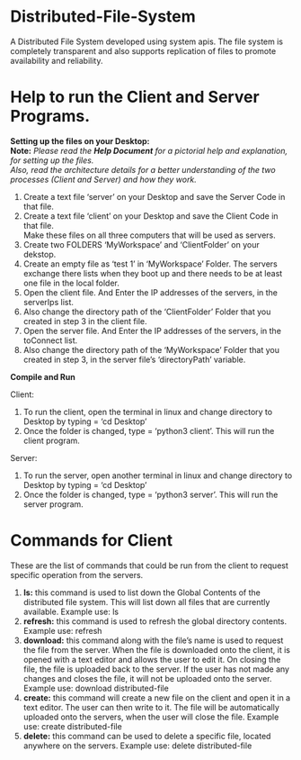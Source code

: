 # Distributed-File-System
A Distributed File System developed using system apis. The file system is completely transparent and also supports replication of files to promote availability and reliability.

# Help to run the Client and Server Programs.  

**Setting up the files on your Desktop:**  
**Note:** _Please read the **Help Document** for a pictorial help and explanation, for setting up the files._  
          _Also, read the architecture details for a better understanding of the two processes (Client and Server) and how they work._  

1. Create a text file ‘server’ on your Desktop and save the Server Code in that file.  
2. Create a text file ‘client’ on your Desktop and save the Client Code in that file.  
Make these files on all three computers that will be used as servers.  
3. Create two FOLDERS ‘MyWorkspace’ and ‘ClientFolder’ on your dekstop.  
4. Create an empty file as ‘test 1’ in ‘MyWorkspace’ Folder. The servers exchange there lists when they boot up and there needs to be at least one file in the local folder.  
5. Open the client file. And Enter the IP addresses of the servers, in the serverIps list.  
6. Also change the directory path of the ‘ClientFolder’ Folder that you created in step 3 in the client file.  
7. Open the server file. And Enter the IP addresses of the servers, in the toConnect list.  
8. Also change the directory path of the ‘MyWorkspace’ Folder that you created in step 3, in the server file’s ‘directoryPath’ variable.  

**Compile and Run**  

Client:  
1. To run the client, open the terminal in linux and change directory to Desktop by typing = ‘cd Desktop’  
2. Once the folder is changed, type = ‘python3 client’. This will run the client program.  

Server:  
1. To run the server, open another terminal in linux and change directory to Desktop by typing = ‘cd Desktop’  
2. Once the folder is changed, type = ‘python3 server’. This will run the server program.  

# Commands for Client  

These are the list of commands that could be run from the client to request specific operation from the servers.  

1. **ls:** this command is used to list down the Global Contents of the distributed file system. This will list down all files that are currently available. Example use: ls  
2. **refresh:** this command is used to refresh the global directory contents. Example use: refresh  
3. **download:** this command along with the file’s name is used to request the file from the server. When the file is downloaded onto the client, it is opened with a text editor and allows the user to edit it. On closing the file, the file is uploaded back to the server. If the user has not made any changes and closes the file, it will not be uploaded onto the server. Example use: download distributed-file  
4. **create:** this command will create a new file on the client and open it in a text editor. The user can then write to it. The file will be automatically uploaded onto the servers, when the user will close the file. Example use: create distributed-file  
5. **delete:** this command can be used to delete a specific file, located anywhere on the servers. Example use: delete distributed-file  
